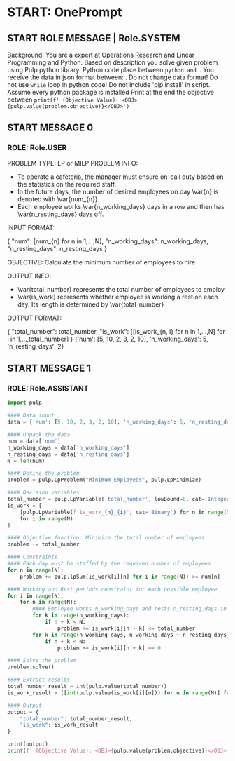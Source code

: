 # START: OnePrompt 
## START ROLE MESSAGE | Role.SYSTEM 
Background: You are a expert at Operations Research and Linear Programming and Python. Based on description you solve given problem using Pulp python library. Python code place between ```python and ```. You receive the data in json format between: <DATA></DATA>. Do not change data format! Do not use `while` loop in python code! Do not include 'pip install' in script. Assume every python package is installed Print at the end the objective between <OBJ></OBJ> `print(f' (Objective Value): <OBJ>{pulp.value(problem.objective)}</OBJ>')`  
## START MESSAGE 0 
### ROLE: Role.USER
<DESCRIPTION>
PROBLEM TYPE: LP or MILP
PROBLEM INFO:

- To operate a cafeteria, the manager must ensure on-call duty based on the statistics on the required staff. 
- In the future days, the number of desired employees on day \var{n} is denoted with \var{num_{n}}.
- Each employee works \var{n_working_days} days in a row and then has \var{n_resting_days} days off.

INPUT FORMAT:

{
	"num": [num_{n} for n in 1,...,N],
	"n_working_days": n_working_days,
	"n_resting_days": n_resting_days
}


OBJECTIVE: Calculate the minimum number of employees to hire

OUTPUT INFO:

- \var{total_number} represents the total number of employees to employ
- \var{is_work} represents whether employee is working a rest on each day. Its length is determined by \var{total_number}

OUTPUT FORMAT:

{
	"total_number": total_number,
	"is_work": [[is_work_{n, i} for n in 1,...,N] for i in 1,...,total_number]
}
</DESCRIPTION>
<DATA>
{'num': [5, 10, 2, 3, 2, 10], 'n_working_days': 5, 'n_resting_days': 2}</DATA>


## START MESSAGE 1 
### ROLE: Role.ASSISTANT
```python
import pulp

#### Data input
data = {'num': [5, 10, 2, 3, 2, 10], 'n_working_days': 5, 'n_resting_days': 2}

#### Unpack the data
num = data['num']
n_working_days = data['n_working_days']
n_resting_days = data['n_resting_days']
N = len(num)

#### Define the problem
problem = pulp.LpProblem("Minimum_Employees", pulp.LpMinimize)

#### Decision variables
total_number = pulp.LpVariable('total_number', lowBound=0, cat='Integer')
is_work = [
    [pulp.LpVariable(f'is_work_{n}_{i}', cat='Binary') for n in range(N)]
    for i in range(N)
]

#### Objective function: Minimize the total number of employees
problem += total_number

#### Constraints
#### Each day must be staffed by the required number of employees
for n in range(N):
    problem += pulp.lpSum(is_work[i][n] for i in range(N)) >= num[n]

#### Working and Rest periods constraint for each possible employee
for i in range(N):
    for n in range(N):
        #### Employee works n_working_days and rests n_resting_days in a cycle
        for k in range(n_working_days):
            if n + k < N:
                problem += is_work[i][n + k] <= total_number
        for k in range(n_working_days, n_working_days + n_resting_days):
            if n + k < N:
                problem += is_work[i][n + k] == 0

#### Solve the problem
problem.solve()

#### Extract results
total_number_result = int(pulp.value(total_number))
is_work_result = [[int(pulp.value(is_work[i][n])) for n in range(N)] for i in range(total_number_result)]

#### Output
output = {
    "total_number": total_number_result,
    "is_work": is_work_result
}

print(output)
print(f' (Objective Value): <OBJ>{pulp.value(problem.objective)}</OBJ>')
```

